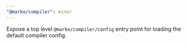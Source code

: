 ```yaml
---
"@marko/compiler": minor
---
```


Expose a top level `@marko/compiler/config` entry point for loading the default compiler config.
